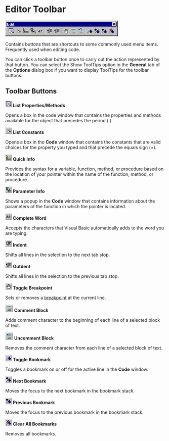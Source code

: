 
# Editor Toolbar


![](images/ebarvbe_ZA01201600.gif)



Contains buttons that are shortcuts to some commonly used menu items. Frequently used when editing code.

You can click a toolbar button once to carry out the action represented by that button. You can select the Show ToolTips option in the  **General** tab of the **Options** dialog box if you want to display ToolTips for the toolbar buttons.


## Toolbar Buttons


![](images/tbr_selm_ZA01201741.gif) **List Properties/Methods**

Opens a box in the code window that contains the properties and methods available for the object that precedes the period (.).


![](images/tbr_selc_ZA01201740.gif) **List Constants**

Opens a box in the  **Code** window that contains the constants that are valid choices for the property you typed and that precede the equals sign (=).


![](images/tbr_qtip_ZA01201732.gif) **Quick Info**

Provides the syntax for a variable, function, method, or procedure based on the location of your pointer within the name of the function, method, or procedure.


![](images/tbr_ptip_ZA01201731.gif) **Parameter Info**

Shows a popup in the  **Code** window that contains information about the parameters of the function in which the pointer is located.


![](images/tbr_cwrd_ZA01201695.gif) **Complete Word**

Accepts the characters that Visual Basic automatically adds to the word you are typing.


![](images/tbr_inde_ZA01201711.gif) **Indent**

Shifts all lines in the selection to the next tab stop.


![](images/tbr_outd_ZA01201721.gif) **Outdent**

Shifts all lines in the selection to the previous tab stop.


![](images/tbr_bkpt_ZA01201681.gif) **Toggle Breakpoint**

Sets or removes a [breakpoint](b8bdf64f-5920-1ae9-16d0-b26d09524a30.md) at the current line.


![](images/tbr_comt_ZA01201691.gif) **Comment Block**

Adds comment character to the beginning of each line of a selected block of text.


![](images/tbr_uncm_ZA01201761.gif) **Uncomment Block**

Removes the comment character from each line of a selected block of text.


![](images/tbr_tbmk_ZA01201753.gif) **Toggle Bookmark**

Toggles a bookmark on or off for the active line in the  **Code** window.


![](images/tbr_nxtb_ZA01201717.gif) **Next Bookmark**

Moves the focus to the next bookmark in the bookmark stack.


![](images/tbr_prvb_ZA01201729.gif) **Previous Bookmark**

Moves the focus to the previous bookmark in the bookmark stack.


![](images/tbr_clrb_ZA01201687.gif) **Clear All Bookmarks**

Removes all bookmarks.

